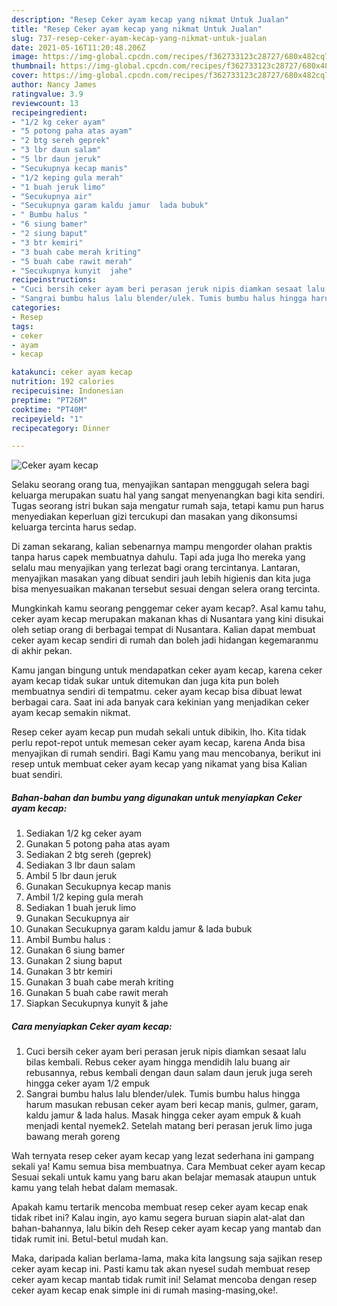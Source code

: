 ```yaml
---
description: "Resep Ceker ayam kecap yang nikmat Untuk Jualan"
title: "Resep Ceker ayam kecap yang nikmat Untuk Jualan"
slug: 737-resep-ceker-ayam-kecap-yang-nikmat-untuk-jualan
date: 2021-05-16T11:20:48.206Z
image: https://img-global.cpcdn.com/recipes/f362733123c28727/680x482cq70/ceker-ayam-kecap-foto-resep-utama.jpg
thumbnail: https://img-global.cpcdn.com/recipes/f362733123c28727/680x482cq70/ceker-ayam-kecap-foto-resep-utama.jpg
cover: https://img-global.cpcdn.com/recipes/f362733123c28727/680x482cq70/ceker-ayam-kecap-foto-resep-utama.jpg
author: Nancy James
ratingvalue: 3.9
reviewcount: 13
recipeingredient:
- "1/2 kg ceker ayam"
- "5 potong paha atas ayam"
- "2 btg sereh geprek"
- "3 lbr daun salam"
- "5 lbr daun jeruk"
- "Secukupnya kecap manis"
- "1/2 keping gula merah"
- "1 buah jeruk limo"
- "Secukupnya air"
- "Secukupnya garam kaldu jamur  lada bubuk"
- " Bumbu halus "
- "6 siung bamer"
- "2 siung baput"
- "3 btr kemiri"
- "3 buah cabe merah kriting"
- "5 buah cabe rawit merah"
- "Secukupnya kunyit  jahe"
recipeinstructions:
- "Cuci bersih ceker ayam beri perasan jeruk nipis diamkan sesaat lalu bilas kembali. Rebus ceker ayam hingga mendidih lalu buang air rebusannya, rebus kembali dengan daun salam daun jeruk juga sereh hingga ceker ayam 1/2 empuk"
- "Sangrai bumbu halus lalu blender/ulek. Tumis bumbu halus hingga harum masukan rebusan ceker ayam beri kecap manis, gulmer, garam, kaldu jamur &amp; lada halus. Masak hingga ceker ayam empuk &amp; kuah menjadi kental nyemek2. Setelah matang beri perasan jeruk limo juga bawang merah goreng"
categories:
- Resep
tags:
- ceker
- ayam
- kecap

katakunci: ceker ayam kecap 
nutrition: 192 calories
recipecuisine: Indonesian
preptime: "PT26M"
cooktime: "PT40M"
recipeyield: "1"
recipecategory: Dinner

---
```



![Ceker ayam kecap](https://img-global.cpcdn.com/recipes/f362733123c28727/680x482cq70/ceker-ayam-kecap-foto-resep-utama.jpg)

Selaku seorang orang tua, menyajikan santapan menggugah selera bagi keluarga merupakan suatu hal yang sangat menyenangkan bagi kita sendiri. Tugas seorang istri bukan saja mengatur rumah saja, tetapi kamu pun harus menyediakan keperluan gizi tercukupi dan masakan yang dikonsumsi keluarga tercinta harus sedap.

Di zaman  sekarang, kalian sebenarnya mampu mengorder olahan praktis tanpa harus capek membuatnya dahulu. Tapi ada juga lho mereka yang selalu mau menyajikan yang terlezat bagi orang tercintanya. Lantaran, menyajikan masakan yang dibuat sendiri jauh lebih higienis dan kita juga bisa menyesuaikan makanan tersebut sesuai dengan selera orang tercinta. 



Mungkinkah kamu seorang penggemar ceker ayam kecap?. Asal kamu tahu, ceker ayam kecap merupakan makanan khas di Nusantara yang kini disukai oleh setiap orang di berbagai tempat di Nusantara. Kalian dapat membuat ceker ayam kecap sendiri di rumah dan boleh jadi hidangan kegemaranmu di akhir pekan.

Kamu jangan bingung untuk mendapatkan ceker ayam kecap, karena ceker ayam kecap tidak sukar untuk ditemukan dan juga kita pun boleh membuatnya sendiri di tempatmu. ceker ayam kecap bisa dibuat lewat berbagai cara. Saat ini ada banyak cara kekinian yang menjadikan ceker ayam kecap semakin nikmat.

Resep ceker ayam kecap pun mudah sekali untuk dibikin, lho. Kita tidak perlu repot-repot untuk memesan ceker ayam kecap, karena Anda bisa menyajikan di rumah sendiri. Bagi Kamu yang mau mencobanya, berikut ini resep untuk membuat ceker ayam kecap yang nikamat yang bisa Kalian buat sendiri.

<!--inarticleads1-->

##### Bahan-bahan dan bumbu yang digunakan untuk menyiapkan Ceker ayam kecap:

1. Sediakan 1/2 kg ceker ayam
1. Gunakan 5 potong paha atas ayam
1. Sediakan 2 btg sereh (geprek)
1. Sediakan 3 lbr daun salam
1. Ambil 5 lbr daun jeruk
1. Gunakan Secukupnya kecap manis
1. Ambil 1/2 keping gula merah
1. Sediakan 1 buah jeruk limo
1. Gunakan Secukupnya air
1. Gunakan Secukupnya garam kaldu jamur &amp; lada bubuk
1. Ambil  Bumbu halus :
1. Gunakan 6 siung bamer
1. Gunakan 2 siung baput
1. Gunakan 3 btr kemiri
1. Gunakan 3 buah cabe merah kriting
1. Gunakan 5 buah cabe rawit merah
1. Siapkan Secukupnya kunyit &amp; jahe




<!--inarticleads2-->

##### Cara menyiapkan Ceker ayam kecap:

1. Cuci bersih ceker ayam beri perasan jeruk nipis diamkan sesaat lalu bilas kembali. Rebus ceker ayam hingga mendidih lalu buang air rebusannya, rebus kembali dengan daun salam daun jeruk juga sereh hingga ceker ayam 1/2 empuk
1. Sangrai bumbu halus lalu blender/ulek. Tumis bumbu halus hingga harum masukan rebusan ceker ayam beri kecap manis, gulmer, garam, kaldu jamur &amp; lada halus. Masak hingga ceker ayam empuk &amp; kuah menjadi kental nyemek2. Setelah matang beri perasan jeruk limo juga bawang merah goreng




Wah ternyata resep ceker ayam kecap yang lezat sederhana ini gampang sekali ya! Kamu semua bisa membuatnya. Cara Membuat ceker ayam kecap Sesuai sekali untuk kamu yang baru akan belajar memasak ataupun untuk kamu yang telah hebat dalam memasak.

Apakah kamu tertarik mencoba membuat resep ceker ayam kecap enak tidak ribet ini? Kalau ingin, ayo kamu segera buruan siapin alat-alat dan bahan-bahannya, lalu bikin deh Resep ceker ayam kecap yang mantab dan tidak rumit ini. Betul-betul mudah kan. 

Maka, daripada kalian berlama-lama, maka kita langsung saja sajikan resep ceker ayam kecap ini. Pasti kamu tak akan nyesel sudah membuat resep ceker ayam kecap mantab tidak rumit ini! Selamat mencoba dengan resep ceker ayam kecap enak simple ini di rumah masing-masing,oke!.

